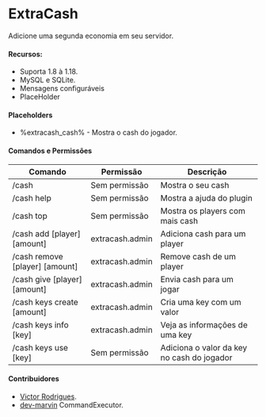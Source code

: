 # ExtraCash

Adicione uma segunda economia em seu servidor.

#### Recursos:
- Suporta 1.8 à 1.18.
- MySQL e SQLite.
- Mensagens configuráveis
- PlaceHolder

#### Placeholders

 - %extracash_cash% - Mostra o cash do jogador. 
 
 

#### Comandos e Permissões

| Comando | Permissão | Descrição |
|--|--|--|
| /cash | Sem permissão | Mostra o seu cash |
| /cash help | Sem permissão | Mostra a ajuda do plugin |
| /cash top | Sem permissão | Mostra os players com mais cash |
| /cash add [player] [amount]|  extracash.admin | Adiciona cash para um player |
| /cash remove [player] [amount]| extracash.admin | Remove cash de um player |
| /cash give [player] [amount]| extracash.admin | Envia cash para um jogar |
| /cash keys create [amount]| extracash.admin | Cria uma key com um valor |
| /cash keys info [key]| extracash.admin | Veja as informações de uma key |
| /cash keys use [key]| Sem permissão | Adiciona o valor da key no cash do jogador |


#### Contribuidores
- [Victor Rodrigues](https://github.com/ViiictorXD).
- [dev-marvin](https://github.com/dev-marvin/) CommandExecutor. 
